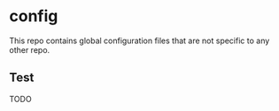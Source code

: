 # config

This repo contains global configuration files that are not specific to any other repo.

## Test

TODO
